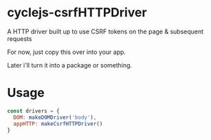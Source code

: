 # cyclejs-csrfHTTPDriver
A HTTP driver built up to use CSRF tokens on the page &amp; subsequent requests

For now, just copy this over into your app.

Later i'll turn it into a package or something.

# Usage
```javascript
const drivers = {
  DOM: makeDOMDriver('body'),
  appHTTP: makeCsrfHTTPDriver()
}
```
